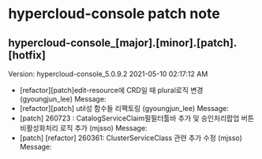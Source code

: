 # hypercloud-console patch note
## hypercloud-console_[major].[minor].[patch].[hotfix]
Version: hypercloud-console_5.0.9.2
2021-05-10  02:17:12 AM
- [refactor][patch]edit-resource에 CRD일 때 plural로직 변경 (gyoungjun_lee) 
    Message: 
- [refactor][patch] util성 함수들 리팩토링 (gyoungjun_lee) 
    Message: 
- [patch] 260723 : CatalogServiceClaim필필터툴바 추가 및 승인처리팝업 버튼 비활성화처리 로직 추가 (mjsso) 
    Message: 
- [patch] [refactor] 260361: ClusterServiceClass 관련 추가 수정 (mjsso) 
    Message: 